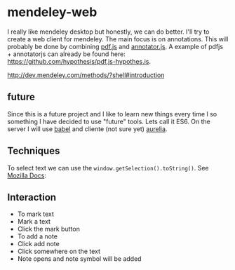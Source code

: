 # mendeley-web
I really like mendeley desktop but honestly, we can do better. I'll try to create a web client for mendeley. The main focus is on annotations. This will probably be done by combining [pdf.js](http://mozilla.github.io/pdf.js/) and [annotator.js](http://annotatorjs.org/). A example of pdfjs + annotatorjs can already be found here: https://github.com/hypothesis/pdf.js-hypothes.is.

http://dev.mendeley.com/methods/?shell#introduction

## future
Since this is a future project and I like to learn new things every time I so something I have decided to use "future" tools. Lets call it ES6. On the server I will use [babel](https://babeljs.io/) and cliente (not sure yet) [aurelia](http://aurelia.io/). 


## Techniques
To select text we can use the `window.getSelection().toString()`. See [Mozilla Docs](https://developer.mozilla.org/en-US/docs/Web/API/Window.getSelection): 

## Interaction
 * To mark text
  * Mark a text
  * Click the mark button
 * To add a note
  * Click add note
  * Click somewhere on the text
  * Note opens and note symbol will be added
